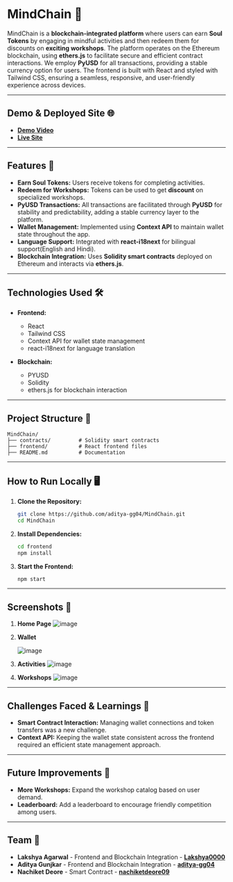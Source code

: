 # **MindChain 🎯**  
MindChain is a **blockchain-integrated platform** where users can earn **Soul Tokens** by engaging in mindful activities and then redeem them for discounts on **exciting workshops**. The platform operates on the Ethereum blockchain, using **ethers.js** to facilitate secure and efficient contract interactions. We employ **PyUSD** for all transactions, providing a stable currency option for users. The frontend is built with React and styled with Tailwind CSS, ensuring a seamless, responsive, and user-friendly experience across devices.

---

## **Demo & Deployed Site 🌐**  
- **[Demo Video](https://www.loom.com/share/ef1fa5de51c94bd0868c71f94e206632?sid=a2d206b3-a709-40d4-9564-992e5b01a124)**
- **[Live Site](https://mind-chain.vercel.app/)**

---

## **Features 🚀**  
- **Earn Soul Tokens:** Users receive tokens for completing activities.  
- **Redeem for Workshops:** Tokens can be used to get **discount** on specialized workshops.
- **PyUSD Transactions:** All transactions are facilitated through **PyUSD** for stability and predictability, adding a stable currency layer to the platform.
- **Wallet Management:** Implemented using **Context API** to maintain wallet state throughout the app.  
- **Language Support:** Integrated with **react-i18next** for bilingual support(English and Hindi).  
- **Blockchain Integration:** Uses **Solidity smart contracts** deployed on Ethereum and interacts via **ethers.js**.  

---

## **Technologies Used 🛠️**  
- **Frontend:**  
  - React  
  - Tailwind CSS  
  - Context API for wallet state management  
  - react-i18next for language translation  

- **Blockchain:**
  - PYUSD
  - Solidity  
  - ethers.js for blockchain interaction  

---

## **Project Structure 📂**  
```plaintext
MindChain/
├── contracts/         # Solidity smart contracts
├── frontend/          # React frontend files
├── README.md          # Documentation
```

---

## **How to Run Locally 🖥️**  

1. **Clone the Repository:**  
   ```bash
   git clone https://github.com/aditya-gg04/MindChain.git
   cd MindChain
   
2. **Install Dependencies:**  
   ```bash
   cd frontend
   npm install

3. **Start the Frontend:**  
   ```bash
   npm start

---

## **Screenshots 📸**

1. **Home Page**
   ![image](https://github.com/user-attachments/assets/656ef89c-41db-4f55-bb13-5421b2f894e7)

2. **Wallet**

   ![image](https://github.com/user-attachments/assets/b3bdc384-02c7-493c-ab82-94061f553c77)

4. **Activities**
   ![image](https://github.com/user-attachments/assets/49e800a9-7ef8-4504-b9c4-fd0f39d824fc)

5. **Workshops**
   ![image](https://github.com/user-attachments/assets/5290ff10-1bed-4e6b-b4d0-e73cfd2df857)

---

## **Challenges Faced & Learnings 🧠**
- **Smart Contract Interaction:** Managing wallet connections and token transfers was a new challenge.
- **Context API:** Keeping the wallet state consistent across the frontend required an efficient state management approach.

---

## **Future Improvements 🌱**
- **More Workshops:** Expand the workshop catalog based on user demand.
- **Leaderboard:** Add a leaderboard to encourage friendly competition among users.

---

## **Team 👥**
- **Lakshya Agarwal** - Frontend and Blockchain Integration - **[Lakshya0000](https://github.com/Lakshya0000)**
- **Aditya Gunjkar** - Frontend and Blockchain Integration - **[aditya-gg04](https://github.com/aditya-gg04)**
- **Nachiket Deore** - Smart Contract - **[nachiketdeore09](https://github.com/nachiketdeore09)**




